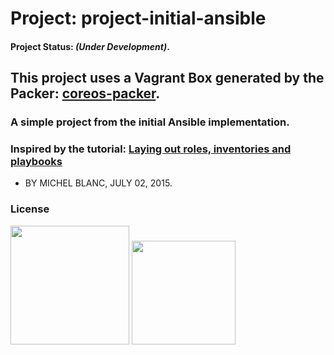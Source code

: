 
# Project: project-initial-ansible

#### Project Status: *(Under Development)*.

## This project uses a Vagrant Box generated by the Packer: **[coreos-packer](https://github.com/alisonbuss/coreos-packer/)**.

### A simple project from the initial Ansible implementation. 

### Inspired by the tutorial: **[Laying out roles, inventories and playbooks](https://leucos.github.io/ansible-files-layout)**
  - BY MICHEL BLANC, JULY 02, 2015.

### License

[<img width="190" src="https://raw.githubusercontent.com/alisonbuss/my-licenses/master/files/logo-open-source-550x200px.png">](https://opensource.org/licenses)
[<img width="166" src="https://raw.githubusercontent.com/alisonbuss/my-licenses/master/files/icon-license-mit-500px.png">](https://github.com/alisonbuss/project-initial-ansible/blob/master/LICENSE)
